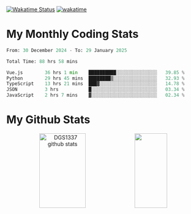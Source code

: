 [![Wakatime Status](https://github.com/noopurphalak/noopurphalak/workflows/wakatime-status-update/badge.svg)](https://github.com/noopurphalak/noopurphalak/actions/workflows/main.yml)
[![wakatime](https://wakatime.com/badge/user/80ace140-ef40-4fdd-b8ed-f3be3d2e1aea.svg)](https://wakatime.com/@80ace140-ef40-4fdd-b8ed-f3be3d2e1aea)

# My Monthly Coding Stats

<!--START_SECTION:waka-->

```python
From: 30 December 2024 - To: 29 January 2025

Total Time: 88 hrs 58 mins

Vue.js        36 hrs 1 min    ██████████░░░░░░░░░░░░░░░   39.85 %
Python        29 hrs 45 mins  ████████▒░░░░░░░░░░░░░░░░   32.93 %
TypeScript    13 hrs 21 mins  ███▓░░░░░░░░░░░░░░░░░░░░░   14.78 %
JSON          3 hrs           █░░░░░░░░░░░░░░░░░░░░░░░░   03.34 %
JavaScript    2 hrs 7 mins    ▓░░░░░░░░░░░░░░░░░░░░░░░░   02.34 %
```

<!--END_SECTION:waka-->

# My Github Stats
<div style="text-align: center;">
  <img width="49%" height="195px" src="https://github-readme-stats-sigma-five.vercel.app/api?username=noopurphalak&show_icons=true&count_private=true&hide_border=true&title_color=00FFFF&icon_color=00FFFF&text_color=00FFFF&bg_color=0d1117" alt="DGS1337 github stats" />
  <img width="41%" height="195px" src="https://github-readme-stats-sigma-five.vercel.app/api/top-langs/?username=noopurphalak&layout=compact&hide_border=true&title_color=00FFFF&text_color=00FFFF&bg_color=0d1117" />
</div>
